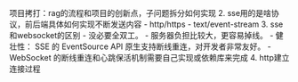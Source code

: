 

项目拷打：rag的流程和项目的创新点，子问题拆分如何实现
2. sse用的是啥协议，前后端具体如何实现不断发送内容
    - http/https
    - text/event-stream
3. sse和websocket的区别
    - 没必要全双工。
    - 服务器负担比较大，更容易掉线。
    - 健壮性： SSE 的 EventSource API 原生支持断线重连，对开发者非常友好。
    - WebSocket 的断线重连和心跳保活机制需要自己实现或依赖库来完成
4. http建立连接过程
